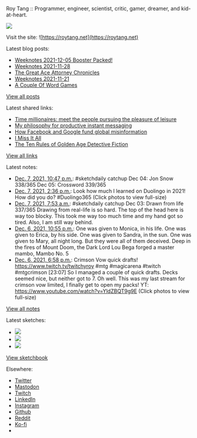 Roy Tang :: Programmer, engineer, scientist, critic, gamer, dreamer, and kid-at-heart.

![](https://roytang.net/static/img/profile.jpg)

Visit the site: ![https://roytang.net](https://roytang.net)

Latest blog posts:

- [Weeknotes 2021-12-05 Booster Packed!](https://roytang.net/2021/12/weeknotes-12-05/)
- [Weeknotes 2021-11-28](https://roytang.net/2021/11/weeknotes-11-28/)
- [The Great Ace Attorney Chronicles](https://roytang.net/2021/11/great-ace-attorney/)
- [Weeknotes 2021-11-21](https://roytang.net/2021/11/weeknotes-11-21/)
- [A Couple Of Word Games](https://roytang.net/2021/11/couple-word-games/)

[View all posts](https://roytang.net/blog)

Latest shared links:

- [Time millionaires: meet the people pursuing the pleasure of leisure](https://roytang.net/2021/12/time-millionaires-meet-the-people-pursuing-the-pleasure-of-leisure/)
- [My philosophy for productive instant messaging](https://roytang.net/2021/11/d6e28b2791cb472886983200beaae65c/)
- [How Facebook and Google fund global misinformation](https://roytang.net/2021/11/902aca5511ea19f374a771ed7065c574/)
- [I Miss It All](https://roytang.net/2021/11/dac5ccfeacc874f4925140ef30e0f52a/)
- [The Ten Rules of Golden Age Detective Fiction](https://roytang.net/2021/11/the-ten-rules-of-golden-age-detective-fiction/)

[View all links](https://roytang.net/links)

Latest notes:

- [Dec. 7, 2021, 10:47 p.m.](https://roytang.net/2021/12/d8b1e3a56c5de43f7dfbb856353d72c9/): #sketchdaily catchup Dec 04: Jon Snow 338/365 Dec 05: Crossword 339/365
- [Dec. 7, 2021, 2:36 p.m.](https://roytang.net/2021/12/1468107156881051652/): Look how much I learned on Duolingo in 2021! How did you do? #Duolingo365 (Click photos to view full-size)
- [Dec. 7, 2021, 7:53 a.m.](https://roytang.net/2021/12/aa75c87d2b982d3101529f68249f0afb/): #sketchdaily catchup Dec 03: Drawn from life 337/365 Drawing from real-life is so hard. The top of the head here is way too blocky. This took me way too much time and my hand got so tired. Also, I am still way behind.
- [Dec. 6, 2021, 10:55 p.m.](https://roytang.net/2021/12/1467870306727788544/): One was given to Monica, in his life. One was given to Erica, by his side. One was given to Sandra, in the sun. One was given to Mary, all night long. But they were all of them deceived. Deep in the fires of Mount Doom, the Dark Lord Lou Bega forged a master mambo, Mambo No. 5
- [Dec. 6, 2021, 6:58 p.m.](https://roytang.net/2021/12/1467810740065157122/): Crimson Vow quick drafts! https://www.twitch.tv/twitchyroy #mtg #magicarena #twitch #mtgcrimson [23:07] So I managed a couple of quick drafts. Decks seemed nice, but neither got to 7. Oh well. This was my last stream for crimson vow limited, I finally get to open my packs! YT: https://www.youtube.com/watch?v=YldZBQT9g9E (Click photos to view full-size)

[View all notes](https://roytang.net/notes)

Latest sketches:


- ![](https://roytang.net/media/cache/89/b1/89b109b71a5c4276f51588480d3e56fe.jpg)
- ![](https://roytang.net/media/cache/4b/ac/4bacb5d784a7b7e9e02ab6fb7119fdba.jpg)
- ![](https://roytang.net/media/cache/c9/fc/c9fc1fde5a69ae5d96f28a9f43e61463.jpg)

[View sketchbook](https://roytang.net/albums/sketchbook)


Elsewhere:

- [Twitter](https://twitter.com/roytang)
- [Mastodon](https://mastodon.technology/@roytang)
- [Twitch](https://twitch.tv/twitchyroy)
- [LinkedIn](https://www.linkedin.com/in/roytang)
- [Instagram](https://instagram.com/roytang0400)
- [Github](https://github.com/roytang)
- [Reddit](https://reddit.com/u/hungryroy)
- [Ko-fi](https://ko-fi.com/roytang)
- [](mailto:hello@roytang.net)